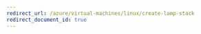 ```yaml
---
redirect_url: /azure/virtual-machines/linux/create-lamp-stack
redirect_document_id: true
---
```

